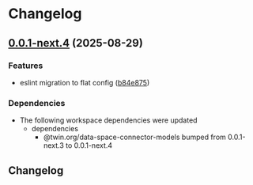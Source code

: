 # Changelog

## [0.0.1-next.4](https://github.com/twinfoundation/data-space-connector/compare/data-space-connector-test-app-v0.0.1-next.3...data-space-connector-test-app-v0.0.1-next.4) (2025-08-29)

### Features

- eslint migration to flat config ([b84e875](https://github.com/twinfoundation/data-space-connector/commit/b84e87530aa249891618096ab6e072b21ff9f63a))

### Dependencies

- The following workspace dependencies were updated
  - dependencies
    - @twin.org/data-space-connector-models bumped from 0.0.1-next.3 to 0.0.1-next.4

## Changelog
